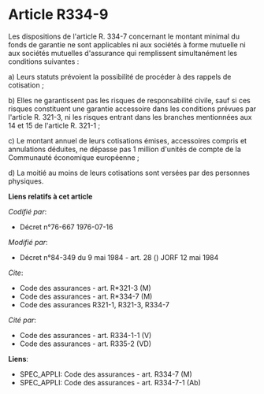 # Article R334-9

Les dispositions de l'article R. 334-7 concernant le montant minimal du fonds de garantie ne sont applicables ni aux sociétés
à forme mutuelle ni aux sociétés mutuelles d'assurance qui remplissent simultanément les conditions suivantes :

a) Leurs statuts prévoient la possibilité de procéder à des rappels de cotisation ;

b) Elles ne garantissent pas les risques de responsabilité civile, sauf si ces risques constituent une garantie accessoire
dans les conditions prévues par l'article R. 321-3, ni les risques entrant dans les branches mentionnées aux 14 et 15 de
l'article R. 321-1 ;

c) Le montant annuel de leurs cotisations émises, accessoires compris et annulations déduites, ne dépasse pas 1 million
d'unités de compte de la Communauté économique européenne ;

d) La moitié au moins de leurs cotisations sont versées par des personnes physiques.

**Liens relatifs à cet article**

_Codifié par_:

  - Décret n°76-667 1976-07-16

_Modifié par_:

  - Décret n°84-349 du 9 mai 1984 - art. 28 () JORF 12 mai 1984

_Cite_:

  - Code des assurances - art. R*321-3 (M)
  - Code des assurances - art. R*334-7 (M)
  - Code des assurances R321-1, R321-3, R334-7

_Cité par_:

  - Code des assurances - art. R334-1-1 (V)
  - Code des assurances - art. R335-2 (VD)

**Liens**:

  - SPEC_APPLI: Code des assurances - art. R334-7 (M)
  - SPEC_APPLI: Code des assurances - art. R334-7-1 (Ab)

